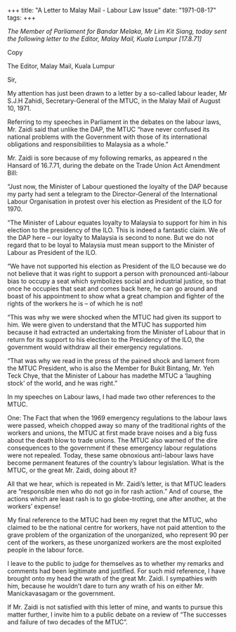 +++ 
title: "A Letter to Malay Mail - Labour Law Issue"
date: "1971-08-17"
tags:
+++

_The Member of Parliament for Bandar Melaka, Mr Lim Kit Siang, today sent the following letter to the Editor, Malay Mail, Kuala Lumpur [17.8.71]_

Copy

The Editor,
Malay Mail, 
Kuala Lumpur

Sir,

My attention has just been drawn to a letter by a so-called labour leader, Mr S.J.H Zahidi, Secretary-General of the MTUC, in the Malay Mail of August 10, 1971.

Referring to my speeches in Parliament in the debates on the labour laws, Mr. Zaidi said that unlike the DAP, the MTUC “have never confused its national problems with the Government with those of its international obligations and responsibilities to Malaysia as a whole.”</u>

Mr. Zaidi is sore because of my following remarks, as appeared n the Hansard of 16.7.71, during the debate on the Trade Union Act Amendment Bill:

“Just now, the Minister of Labour questioned the loyalty of the DAP because my party had sent a telegram to the Director-General of the International Labour Organisation in protest over his election as President of the ILO for 1970.

“The Minister of Labour equates loyalty to Malaysia to support for him in his election to the presidency of the ILO. This is indeed a fantastic claim. We of the DAP here – our loyalty to Malaysia is second to none. But we do not regard that to be loyal to Malaysia must mean support to the Minister of Labour as President of the ILO.

“We have not supported his election as President of the ILO because we do not believe that it was right to support a person with pronounced anti-labour bias to occupy a seat which symbolizes social and industrial justice, so that once he occupies that seat and comes back here, he can go around and boast of his appointment to show what a great champion and fighter of the rights of the workers he is – of which he is not!

“This was why we were shocked when the MTUC had given its support to him. We were given to understand that the MTUC has supported him because it had extracted an undertaking from the Minister of Labour that in return for its support to his election to the Presidency of the ILO, the government would withdraw all their emergency regulations.

“That was why we read in the press of the pained shock and lament from the MTUC President, who is also the Member for Bukit Bintang, Mr. Yeh Teck Chye, that the Minister of Labour has madethe MTUC a ‘laughing stock’ of the world, and he was right.”

In my speeches on Labour laws, I had made two other references to the MTUC.

One: The Fact that when the 1969 emergency regulations to the labour laws were passed, wheich chopped away so many of the traditional rights of the workers and unions, the MTUC at first made brave noises and a big fuss about the death blow to trade unions. The MTUC also warned of the dire consequences to the government if these emergency labour regulations were not repealed. Today, these same obnoxious anti-labour laws have become permanent features of the country’s labour legislation. What is the MTUC, or the great Mr. Zaidi, doing about it?

All that we hear, which is repeated in Mr. Zaidi’s letter, is that MTUC leaders are “responsible men who do not go in for rash action.” And of course, the actions which are least rash is to go globe-trotting, one after another, at the workers’ expense!

My final reference to the MTUC had been my regret that the MTUC, who claimed to be the national centre for workers, have not paid attention to the grave problem of the organization of the unorganized, who represent 90 per cent of the workers, as these unorganized workers are the most exploited people in the labour force.

I leave to the public to judge for themselves as to whether my remarks and comments had been legitimate and justified. For such mid reference, I have brought onto my head the wrath of the great Mr. Zaidi. I sympathies with him, because he wouldn’t dare to turn any wrath of his on either Mr. Manickavasagam or the government.

If Mr. Zaidi is not satisfied with this letter of mine, and wants to pursue this matter further, I invite him to a public debate on a review of “The successes and failure of two decades of the MTUC”.
 
